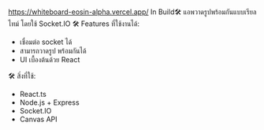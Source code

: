 https://whiteboard-eosin-alpha.vercel.app/
In Build🛠
แอพวาดรูปพร้อมกันแบบเรียลไทม์ โดยใช้ Socket.IO
🛠 Features ที่ใช้งานได้:
- เชื่อมต่อ socket ได้
- สามารถวาดรูป พร้อมกันได้
- UI เบื้องต้นด้วย React


🛠 สิ่งที่ใช้:
- React.ts
- Node.js + Express
- Socket.IO
- Canvas API
